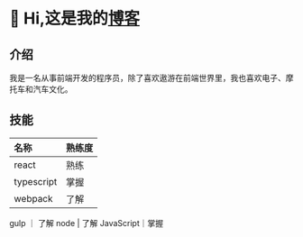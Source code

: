 
# 👋 Hi,这是我的[博客](https://bigbugaboo.github.io/blog-show/)

## 介绍

  我是一名从事前端开发的程序员，除了喜欢遨游在前端世界里，我也喜欢电子、摩托车和汽车文化。
  
## 技能
  名称 | 熟练度
  :-- | :-- 
  react | 熟练
  typescript | 掌握
  webpack | 了解
  gulp ｜ 了解
  node | 了解
  JavaScript｜掌握
  

<!--
**BigBugaboo/BigBugaboo** is a ✨ _special_ ✨ repository because its `README.md` (this file) appears on your GitHub profile.

- 🔭 I’m currently working on ...
- 🌱 I’m currently learning ...
- 👯 I’m looking to collaborate on ...
- 🤔 I’m looking for help with ...
- 💬 Ask me about ...
- 📫 How to reach me: ...
- 😄 Pronouns: ...
- ⚡ Fun fact: ...
-->
